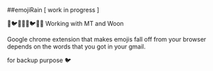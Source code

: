 ##emojiRain
[ work in progress ]

:santa::bird::honeybee::ghost::santa::bird::honeybee::ghost:
Working with MT and Woon

Google chrome extension that makes emojis fall off from your browser depends on the words that you got in your gmail.

for backup purpose :bird: